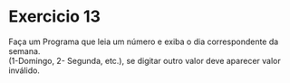 # Exercicio 13
Faça um Programa que leia um número e exiba o dia correspondente da semana.    
(1-Domingo, 2- Segunda, etc.), se digitar outro valor deve aparecer valor inválido.